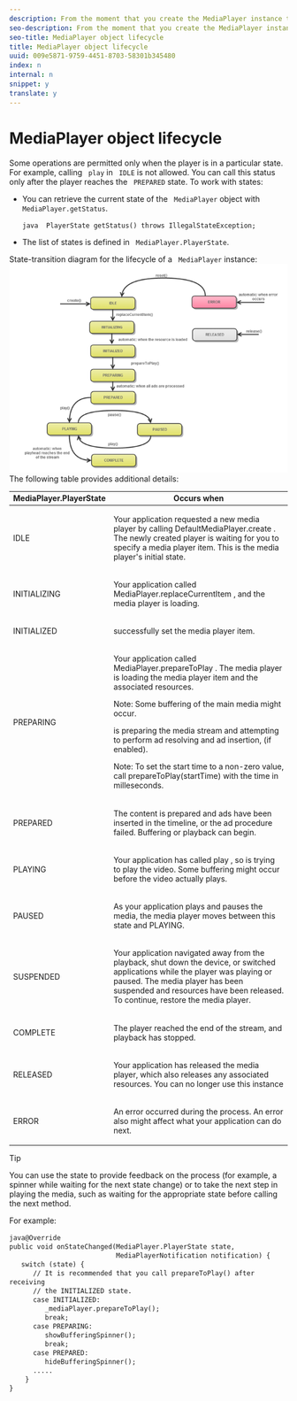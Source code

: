 ```yaml
---
description: From the moment that you create the MediaPlayer instance to the moment when you terminate (reuse or remove) it, this instance completes a series of transitions between states.
seo-description: From the moment that you create the MediaPlayer instance to the moment when you terminate (reuse or remove) it, this instance completes a series of transitions between states.
seo-title: MediaPlayer object lifecycle
title: MediaPlayer object lifecycle
uuid: 009e5871-9759-4451-8703-58301b345480
index: n
internal: n
snippet: y
translate: y
---
```


# MediaPlayer object lifecycle

Some operations are permitted only when the player is in a particular state. For example, calling ` play` in ` IDLE` is not allowed. You can call this status only after the player reaches the ` PREPARED` state. 
To work with states: 
* You can retrieve the current state of the ` MediaPlayer` object with ` MediaPlayer.getStatus`. 
  ```
  java  PlayerState getStatus() throws IllegalStateException;
  ```


* The list of states is defined in ` MediaPlayer.PlayerState`.

State-transition diagram for the lifecycle of a ` MediaPlayer` instance: <a id="fig_1C55DE3F186F4B36AFFDCDE90379534C"></a> ![](images/player-state-transitions-diagram-android_1.2_web.png) 
The following table provides additional details: 

<table id="table_426F0093E4214EA88CD72A7796B58DFD"> 
 <thead> 
  <tr> 
   <th colname="col1" class="entry"> MediaPlayer.PlayerState </th> 
   <th colname="col2" class="entry"> Occurs when </th> 
  </tr> 
 </thead>
 <tbody> 
  <tr> 
   <td colname="col1"> <span class="codeph"> IDLE </span> </td> 
   <td colname="col2"> <p>Your application requested a new media player by calling <span class="codeph"> DefaultMediaPlayer.create </span>. The newly created player is waiting for you to specify a media player item. This is the media player's initial state. </p> </td> 
  </tr> 
  <tr> 
   <td colname="col1"> <span class="codeph"> INITIALIZING </span> </td> 
   <td colname="col2"> <p>Your application called <span class="codeph"> MediaPlayer.replaceCurrentItem </span>, and the media player is loading. </p> </td> 
  </tr> 
  <tr> 
   <td colname="col1"> <span class="codeph"> INITIALIZED </span> </td> 
   <td colname="col2"> <p> 
     <ph conkeyref="phrases/primetime-sdk-name" /> successfully set the media player item. </p> </td> 
  </tr> 
  <tr> 
   <td colname="col1"> <span class="codeph"> PREPARING </span> </td> 
   <td colname="col2"> <p>Your application called <span class="codeph"> MediaPlayer.prepareToPlay </span>. The media player is loading the media player item and the associated resources. </p> <p type="tip">Note:  Some buffering of the main media might occur. </p> <p> 
     <ph conkeyref="phrases/primetime-sdk-name" /> is preparing the media stream and attempting to perform ad resolving and ad insertion, (if enabled). </p> <p type="tip">Note:  To set the start time to a non-zero value, call <span class="codeph"> prepareToPlay(startTime) </span> with the time in milleseconds. </p> </td> 
  </tr> 
  <tr> 
   <td colname="col1"> <span class="codeph"> PREPARED </span> </td> 
   <td colname="col2"> <p>The content is prepared and ads have been inserted in the timeline, or the ad procedure failed. Buffering or playback can begin.</p> </td> 
  </tr> 
  <tr> 
   <td colname="col1"> <span class="codeph"> PLAYING </span> </td> 
   <td colname="col2"> <p>Your application has called <span class="codeph"> play </span>, so 
     <ph conkeyref="phrases/primetime-sdk-name" /> is trying to play the video. Some buffering might occur before the video actually plays. </p> </td> 
  </tr> 
  <tr> 
   <td colname="col1"> <span class="codeph"> PAUSED </span> </td> 
   <td colname="col2"> <p>As your application plays and pauses the media, the media player moves between this state and PLAYING.</p> </td> 
  </tr> 
  <tr> 
   <td colname="col1"> <span class="codeph"> SUSPENDED </span> </td> 
   <td colname="col2"> <p>Your application navigated away from the playback, shut down the device, or switched applications while the player was playing or paused. The media player has been suspended and resources have been released. To continue, restore the media player.</p> </td> 
  </tr> 
  <tr> 
   <td colname="col1"> <span class="codeph"> COMPLETE </span> </td> 
   <td colname="col2"> <p>The player reached the end of the stream, and playback has stopped.</p> </td> 
  </tr> 
  <tr> 
   <td colname="col1"> <span class="codeph"> RELEASED </span> </td> 
   <td colname="col2"> <p>Your application has released the media player, which also releases any associated resources. You can no longer use this instance</p> </td> 
  </tr> 
  <tr> 
   <td colname="col1"> <span class="codeph"> ERROR </span> </td> 
   <td colname="col2"> <p>An error occurred during the process. An error also might affect what your application can do next.</p> </td> 
  </tr> 
 </tbody> 
</table>


>[!TIP]
>
>You can use the state to provide feedback on the process (for example, a spinner while waiting for the next state change) or to take the next step in playing the media, such as waiting for the appropriate state before calling the next method.

For example: 
```
java@Override 
public void onStateChanged(MediaPlayer.PlayerState state,  
                           MediaPlayerNotification notification) { 
   switch (state) { 
      // It is recommended that you call prepareToPlay() after receiving  
      // the INITIALIZED state. 
      case INITIALIZED: 
         _mediaPlayer.prepareToPlay(); 
         break; 
      case PREPARING: 
         showBufferingSpinner(); 
         break; 
      case PREPARED: 
         hideBufferingSpinner(); 
      ..... 
    } 
}
```

